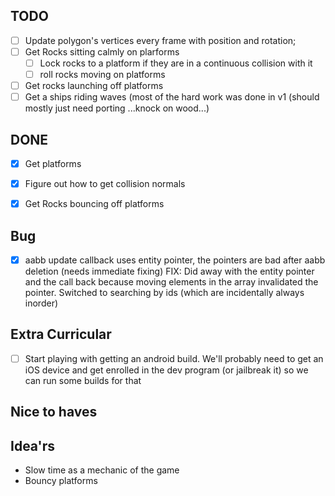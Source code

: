 ## TODO
- [ ] Update polygon's vertices every frame with position and rotation;
- [ ] Get Rocks sitting calmly on plarforms
	- [ ] Lock rocks to a platform if they are in a continuous collision with it
	- [ ] roll rocks moving on platforms
- [ ] Get rocks launching off platforms
- [ ] Get a ships riding waves (most of the hard work was done in v1 (should mostly just need porting ...knock on wood...)

## DONE
- [x] Get platforms
- [x] Figure out how to get collision normals
- [x] Get Rocks bouncing off platforms



## Bug
- [x] aabb update callback uses entity pointer, the pointers are bad after aabb deletion (needs immediate fixing)
	FIX: Did away with the entity pointer and the call back because moving elements in the array invalidated the pointer. Switched to searching by ids (which are incidentally always inorder)


## Extra Curricular
- [ ] Start playing with getting an android build. We'll probably need to get an iOS device
	and get enrolled in the dev program (or jailbreak it) so we can run some builds for that

## Nice to haves

## Idea'rs

* Slow time as a mechanic of the game
* Bouncy platforms



